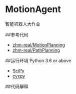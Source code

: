 # MotionAgent
智能机器人大作业

##参考代码
- [zhm-real/MotionPlanning](https://github.com/zhm-real/MotionPlanning)
- [zhm-real/PathPlanning](https://github.com/zhm-real/PathPlanning)

##运行环境
Python 3.6 or above
- [SciPy](https://scipy.org/)
- [cvxpy](https://github.com/cvxgrp/cvxpy)


##代码解释
